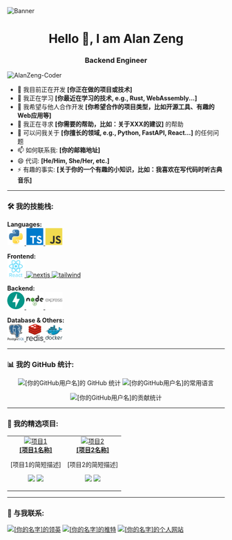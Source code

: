 <img src="[在这里放一张你喜欢的顶部图片或 GIF，比如代码、风景图等]" alt="Banner">

<h1 align="center">Hello 👋, I am Alan Zeng</h1>
<h3 align="center">Backend Engineer</h3>

<p align="left"> <img src="https://komarev.com/ghpvc/?username=AlanZeng-Coder&label=Profile%20views&color=0e75b6&style=flat" alt="AlanZeng-Coder" /> </p>

- 🔭 我目前正在开发 **[你正在做的项目或技术]**
- 🌱 我正在学习 **[你最近在学习的技术, e.g., Rust, WebAssembly...]**
- 👯 我希望与他人合作开发 **[你希望合作的项目类型，比如开源工具、有趣的Web应用等]**
- 🤔 我正在寻求 **[你需要的帮助，比如：关于XXX的建议]** 的帮助
- 💬 可以问我关于 **[你擅长的领域, e.g., Python, FastAPI, React...]** 的任何问题
- 📫 如何联系我: **[你的邮箱地址]**
- 😄 代词: **[He/Him, She/Her, etc.]**
- ⚡ 有趣的事实: **[关于你的一个有趣的小知识，比如：我喜欢在写代码时听古典音乐]**

---

<h3 align="left">🛠️ 我的技能栈:</h3>
<p align="left">
  <strong>Languages:</strong><br>
  <a href="https://www.python.org" target="_blank" rel="noreferrer"> <img src="https://raw.githubusercontent.com/devicons/devicon/master/icons/python/python-original.svg" alt="python" width="40" height="40"/> </a>
  <a href="https://www.typescriptlang.org/" target="_blank" rel="noreferrer"> <img src="https://raw.githubusercontent.com/devicons/devicon/master/icons/typescript/typescript-original.svg" alt="typescript" width="40" height="40"/> </a>
  <a href="https://developer.mozilla.org/en-US/docs/Web/JavaScript" target="_blank" rel="noreferrer"> <img src="https://raw.githubusercontent.com/devicons/devicon/master/icons/javascript/javascript-original.svg" alt="javascript" width="40" height="40"/> </a>
</p>
<p align="left">
  <strong>Frontend:</strong><br>
  <a href="https://reactjs.org/" target="_blank" rel="noreferrer"> <img src="https://raw.githubusercontent.com/devicons/devicon/master/icons/react/react-original-wordmark.svg" alt="react" width="40" height="40"/> </a>
  <a href="https://nextjs.org/" target="_blank" rel="noreferrer"> <img src="https://cdn.worldvectorlogo.com/logos/nextjs-2.svg" alt="nextjs" width="40" height="40"/> </a>
  <a href="https://tailwindcss.com/" target="_blank" rel="noreferrer"> <img src="https://www.vectorlogo.zone/logos/tailwindcss/tailwindcss-icon.svg" alt="tailwind" width="40" height="40"/> </a>
</p>
<p align="left">
  <strong>Backend:</strong><br>
  <a href="https://fastapi.tiangolo.com/" target="_blank" rel="noreferrer"> <img src="https://raw.githubusercontent.com/devicons/devicon/master/icons/fastapi/fastapi-original.svg" alt="fastapi" width="40" height="40"/> </a>
  <a href="https://nodejs.org" target="_blank" rel="noreferrer"> <img src="https://raw.githubusercontent.com/devicons/devicon/master/icons/nodejs/nodejs-original-wordmark.svg" alt="nodejs" width="40" height="40"/> </a>
  <a href="https://expressjs.com" target="_blank" rel="noreferrer"> <img src="https://raw.githubusercontent.com/devicons/devicon/master/icons/express/express-original-wordmark.svg" alt="express" width="40" height="40"/> </a>
</p>
<p align="left">
  <strong>Database & Others:</strong><br>
  <a href="https://www.postgresql.org" target="_blank" rel="noreferrer"> <img src="https://raw.githubusercontent.com/devicons/devicon/master/icons/postgresql/postgresql-original-wordmark.svg" alt="postgresql" width="40" height="40"/> </a>
  <a href="https://redis.io" target="_blank" rel="noreferrer"> <img src="https://raw.githubusercontent.com/devicons/devicon/master/icons/redis/redis-original-wordmark.svg" alt="redis" width="40" height="40"/> </a>
  <a href="https://www.docker.com/" target="_blank" rel="noreferrer"> <img src="https://raw.githubusercontent.com/devicons/devicon/master/icons/docker/docker-original-wordmark.svg" alt="docker" width="40" height="40"/> </a>
</p>

---

<h3 align="left">📊 我的 GitHub 统计:</h3>
<p align="center">
  <img align="center" src="https://github-readme-stats.vercel.app/api?username=[你的GitHub用户名]&show_icons=true&locale=en&theme=radical&count_private=true" alt="[你的GitHub用户名]的 GitHub 统计" />
  <img align="center" src="https://github-readme-stats.vercel.app/api/top-langs?username=[你的GitHub用户名]&show_icons=true&locale=en&layout=compact&theme=radical" alt="[你的GitHub用户名]的常用语言" />
</p>
<p align="center">
  <img align="center" src="https://github-readme-streak-stats.herokuapp.com/?user=[你的GitHub用户名]&theme=radical" alt="[你的GitHub用户名]的贡献统计" />
</p>

---

<h3 align="left">🚀 我的精选项目:</h3>
<table border="0" align="center">
  <tr align="center">
    <td>
      <a href="[你的项目1的GitHub链接]">
        <img src="[项目1的截图或Logo]" width="200px" alt="项目1"/>
      </a>
      <br>
      <strong><a href="[你的项目1的GitHub链接]">[项目1名称]</a></strong>
      <br>
      <p>[项目1的简短描述]</p>
      <p>
        <img src="https://img.shields.io/badge/Python-3776AB?style=for-the-badge&logo=python&logoColor=white">
        <img src="https://img.shields.io/badge/FastAPI-009688?style=for-the-badge&logo=fastapi&logoColor=white">
      </p>
    </td>
    <td>
      <a href="[你的项目2的GitHub链接]">
        <img src="[项目2的截图或Logo]" width="200px" alt="项目2"/>
      </a>
      <br>
      <strong><a href="[你的项目2的GitHub链接]">[项目2名称]</a></strong>
      <br>
      <p>[项目2的简短描述]</p>
      <p>
        <img src="https://img.shields.io/badge/React-61DAFB?style=for-the-badge&logo=react&logoColor=black">
        <img src="https://img.shields.io/badge/TypeScript-3178C6?style=for-the-badge&logo=typescript&logoColor=white">
      </p>
    </td>
  </tr>
</table>

---

<h3 align="left">🤝 与我联系:</h3>
<p align="left">
  <a href="[你的领英(LinkedIn)主页链接]" target="blank"><img align="center" src="https://raw.githubusercontent.com/rahuldkjain/github-profile-readme-generator/master/src/images/icons/Social/linked-in-alt.svg" alt="[你的名字]的领英" height="30" width="40" /></a>
  <a href="[你的推特(Twitter)主页链接]" target="blank"><img align="center" src="https://raw.githubusercontent.com/rahuldkjain/github-profile-readme-generator/master/src/images/icons/Social/twitter.svg" alt="[你的名字]的推特" height="30" width="40" /></a>
  <a href="[你的个人网站或博客链接]" target="blank"><img align="center" src="https://raw.githubusercontent.com/rahuldkjain/github-profile-readme-generator/master/src/images/icons/Social/rss.svg" alt="[你的名字]的个人网站" height="30" width="40" /></a>
</p>

